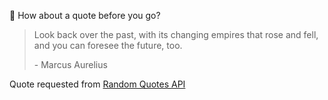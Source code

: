 📣 How about a quote before you go?

> Look back over the past, with its changing empires that rose and fell, and you can foresee the future, too.
>
> <p>- Marcus Aurelius</p>

Quote requested from [Random Quotes API](https://github.com/lukePeavey/quotable)
